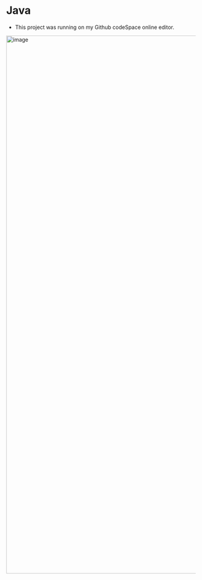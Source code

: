 # Java
- This project was running on my Github codeSpace online editor.
<img width="1429" alt="image" src="https://github.com/user-attachments/assets/1780742d-5b0c-4bfd-84c6-ef816a1c44bb">
